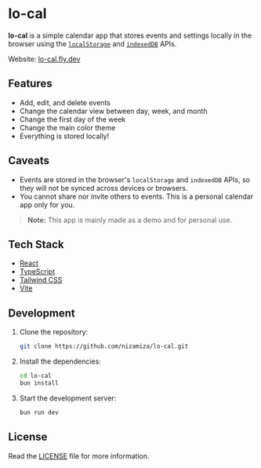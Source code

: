 # lo-cal

**lo-cal** is a simple calendar app that stores events and settings locally in
the browser using the [`localStorage`](https://developer.mozilla.org/en-US/docs/Web/API/Window/localStorage)
and [`indexedDB`](https://developer.mozilla.org/en-US/docs/Web/API/IndexedDB_API) APIs.

Website: [lo-cal.fly.dev](https://lo-cal.fly.dev)

## Features

-   Add, edit, and delete events
-   Change the calendar view between day, week, and month
-   Change the first day of the week
-   Change the main color theme
-   Everything is stored locally!

## Caveats

-   Events are stored in the browser's `localStorage` and `indexedDB` APIs, so
    they will not be synced across devices or browsers.
-   You cannot share nor invite others to events. This is a personal calendar app
    only for you.

> **Note:** This app is mainly made as a demo and for personal use.

## Tech Stack

-   [React](https://react.dev)
-   [TypeScript](https://typescriptlang.org)
-   [Tailwind CSS](https://tailwindcss.com)
-   [Vite](https://vitejs.dev)

## Development

1. Clone the repository:

    ```sh
    git clone https://github.com/nizamiza/lo-cal.git
    ```

2. Install the dependencies:

    ```sh
    cd lo-cal
    bun install
    ```

3. Start the development server:

    ```sh
    bun run dev
    ```

## License

Read the [LICENSE](LICENSE) file for more information.
